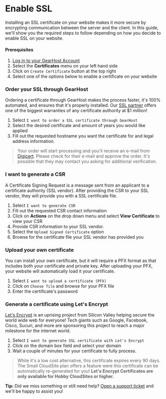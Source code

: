 # Enable SSL
Installing an SSL certificate on your website makes it more secure by encrypting communication between the server and the client. In this guide, we'll show you the required steps to follow depending on how you decide to enable SSL on your website. 


#### Prerequisites

1. [Log in to your GearHost Account](https://my.gearhost.com/account/login)
2. Select the **Certificates** menu on your left hand side
3. Click on `Create Certificate` button at the top right
4. Select one of the options below to enable a certificate on your website

### Order your SSL through GearHost
Ordering a certificate through GearHost makes the process faster, it's 100% automated, and ensures that it's properly installed. Our [SSL partner](https://www.digicert.com/welcome/why-choose-digicert.htm) offers one of the biggest warranties of any certificate authority at $1 million!

1. Select `I want to order a SSL certificate through GearHost`
2. Select the desired certificate and amount of years you would like applied
3. Fill out the requested hostname you want the certificate for and legal address information.

>Your order will start processing and you'll receive an e-mail from [Digicert](https://www.digicert.com/about-digicert.htm). Please check for their e-mail and approve the order. It's possible that they may contact you asking for additional verification.

### I want to generate a CSR
A Certificate Signing Request is a message sent from an applicant to a certificate authority (SSL vendor). After providing the CSR to your SSL vendor, they will provide you with a SSL certificate file.

1. Select `I want to generate CSR`
2. Fill out the requested CSR contact information 
3. Click on **Actions** on the drop down menu and select **View Certificate** to view your CSR
4. Provide CSR information to your SSL vendor.
5. Select the `Upload Signed Certificate` option
6. Browse for the certificate file your SSL vendor has provided you
 

### Upload your own certificate 
You can install your own certificate, but it will require a PFX format as that includes both your certificate and private key. After uploading your PFX, your website will automatically load it your certificate.

1. Select `I want to upload a certificate (PFX)`
2. Click on `Choose file` and browse for your PFX file
3. Enter the certificate's password 


### Generate a certificate using Let's Encrypt
[Let's Encrypt](https://letsencrypt.org/about/) is an uprising project from Silicon Valley helping secure the world wide web for everyone! Tech giants such as Google, Facebook, Cisco, Sucuri, and more are sponsoring this project to reach a major milestone for the internet world.

1. Select `I want to generate SSL certificate with Let's Encrypt`
2. Click on the domain box field and select your domain
3. Wait a couple of minutes for your certificate to fully process.

> While it's a low cost alternative, this certificate expires every 90 days. The Small CloudSite plan offers a feature were this certificate can be automatically re-generated for you! **Let's Encrypt Certificates are only available for Hobby CloudSites or higher.**

**Tip:** Did we miss something or still need help? [Open a support ticket](https://www.gearhost.com/documentation/how-to-open-a-support-ticket) and we'll be happy to assist you!
